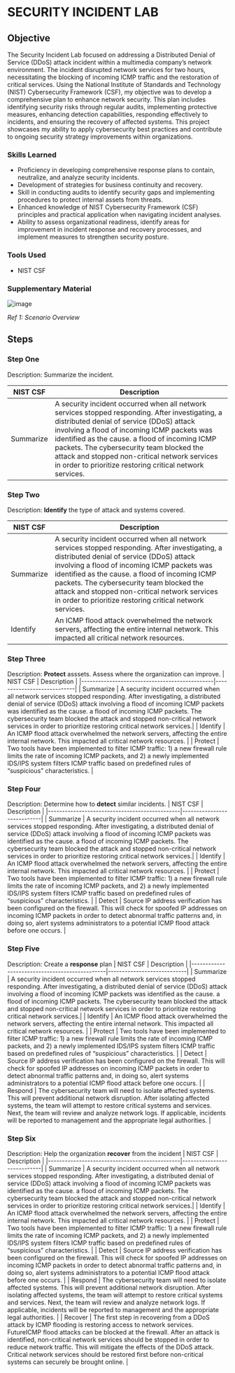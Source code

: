 # SECURITY INCIDENT LAB

## Objective

The Security Incident Lab focused on addressing a Distributed Denial of Service (DDoS) attack incident within a multimedia company’s network environment. The incident disrupted network services for two hours, necessitating the blocking of incoming ICMP traffic and the restoration of critical services. Using the National Institute of Standards and Technology (NIST) Cybersecurity Framework (CSF), my objective was to develop a comprehensive plan to enhance network security. This plan includes identifying security risks through regular audits, implementing protective measures, enhancing detection capabilities, responding effectively to incidents, and ensuring the recovery of affected systems. This project showcases my ability to apply cybersecurity best practices and contribute to ongoing security strategy improvements within organizations.

### Skills Learned

- Proficiency in developing comprehensive response plans  to contain, neutralize, and analyze security incidents.
- Development of strategies for business continuity and recovery.
- Skill in conducting audits to identify security gaps and implementing procedures to protect internal assets from threats.
- Enhanced knowledge of NIST Cybersecurity Framework (CSF) principles and practical application when navigating incident analyses.
- Ability to assess organizational readiness, identify areas for improvement in incident response and recovery processes, and implement measures to strengthen security posture.


### Tools Used

- NIST CSF

### Supplementary Material

![image](https://github.com/aehumphrey/Security-Incident-Lab/assets/33531835/f8cbd3cc-b795-433d-906f-b4e11dd20973)

*Ref 1: Scenario Overview*

## Steps

### Step One 
Description: Summarize the incident.

| NIST CSF                                         | Description       |
|-----------------------------------------------|----------------------------|
| Summarize    | A security incident occurred when all network services stopped responding. After investigating, a distributed denial of service (DDoS) attack involving a flood of incoming ICMP packets was identified as the cause. a flood of incoming ICMP packets. The cybersecurity team blocked the attack and stopped non-critical network services in order to prioritize restoring critical network services.|



### Step Two

Description: <b>Identify</b> the type of attack and systems covered.

| NIST CSF                                         | Description       |
|-----------------------------------------------|----------------------------|
| Summarize    | A security incident occurred when all network services stopped responding. After investigating, a distributed denial of service (DDoS) attack involving a flood of incoming ICMP packets was identified as the cause. a flood of incoming ICMP packets. The cybersecurity team blocked the attack and stopped non-critical network services in order to prioritize restoring critical network services.|
| Identify | An ICMP flood attack overwhelmed the network servers, affecting the entire internal network. This impacted all critical network resources. |

### Step Three

Description: <b>Protect</b> asssets. Assess where the organization can improve.
| NIST CSF                                         | Description       |
|-----------------------------------------------|----------------------------|
| Summarize    | A security incident occurred when all network services stopped responding. After investigating, a distributed denial of service (DDoS) attack involving a flood of incoming ICMP packets was identified as the cause. a flood of incoming ICMP packets. The cybersecurity team blocked the attack and stopped non-critical network services in order to prioritize restoring critical network services.|
| Identify | An ICMP flood attack overwhelmed the network servers, affecting the entire internal network. This impacted all critical network resources. |
| Protect | Two tools have been implemented to filter ICMP traffic: 1) a new firewall rule limits the rate of incoming ICMP packets, and 2) a newly implemented IDS/IPS system filters ICMP traffic based on predefined rules of “suspicious” characteristics. |

### Step Four

Description: Determine how to <b>detect</b> similar incidents. 
| NIST CSF                                         | Description       |
|-----------------------------------------------|----------------------------|
| Summarize    | A security incident occurred when all network services stopped responding. After investigating, a distributed denial of service (DDoS) attack involving a flood of incoming ICMP packets was identified as the cause. a flood of incoming ICMP packets. The cybersecurity team blocked the attack and stopped non-critical network services in order to prioritize restoring critical network services.|
| Identify | An ICMP flood attack overwhelmed the network servers, affecting the entire internal network. This impacted all critical network resources. |
| Protect | Two tools have been implemented to filter ICMP traffic: 1) a new firewall rule limits the rate of incoming ICMP packets, and 2) a newly implemented IDS/IPS system filters ICMP traffic based on predefined rules of “suspicious” characteristics. |
| Detect | Source IP address verification has been configured on the firewall. This will check for spoofed IP addresses on incoming ICMP packets in order to detect abnormal traffic patterns and, in doing so, alert systems administrators to a potential ICMP flood attack before one occurs. |

### Step Five

Description: Create a <b>response</b> plan
| NIST CSF                                         | Description       |
|-----------------------------------------------|----------------------------|
| Summarize    | A security incident occurred when all network services stopped responding. After investigating, a distributed denial of service (DDoS) attack involving a flood of incoming ICMP packets was identified as the cause. a flood of incoming ICMP packets. The cybersecurity team blocked the attack and stopped non-critical network services in order to prioritize restoring critical network services.|
| Identify | An ICMP flood attack overwhelmed the network servers, affecting the entire internal network. This impacted all critical network resources. |
| Protect | Two tools have been implemented to filter ICMP traffic: 1) a new firewall rule limits the rate of incoming ICMP packets, and 2) a newly implemented IDS/IPS system filters ICMP traffic based on predefined rules of “suspicious” characteristics. |
| Detect | Source IP address verification has been configured on the firewall. This will check for spoofed IP addresses on incoming ICMP packets in order to detect abnormal traffic patterns and, in doing so, alert systems administrators to a potential ICMP flood attack before one occurs. |
| Respond | The cybersecurity team will need to isolate affected systems. This will prevent additional network disruption. After isolating affected systems, the team will attempt to restore critical systems and services. Next, the team will review and analyze network logs. If applicable, incidents will be reported to management and the appropriate legal authorities. |

### Step Six

Description: Help the organization <b>recover</b> from the incident
| NIST CSF                                         | Description       |
|-----------------------------------------------|----------------------------|
| Summarize    | A security incident occurred when all network services stopped responding. After investigating, a distributed denial of service (DDoS) attack involving a flood of incoming ICMP packets was identified as the cause. a flood of incoming ICMP packets. The cybersecurity team blocked the attack and stopped non-critical network services in order to prioritize restoring critical network services.|
| Identify | An ICMP flood attack overwhelmed the network servers, affecting the entire internal network. This impacted all critical network resources. |
| Protect | Two tools have been implemented to filter ICMP traffic: 1) a new firewall rule limits the rate of incoming ICMP packets, and 2) a newly implemented IDS/IPS system filters ICMP traffic based on predefined rules of “suspicious” characteristics. |
| Detect | Source IP address verification has been configured on the firewall. This will check for spoofed IP addresses on incoming ICMP packets in order to detect abnormal traffic patterns and, in doing so, alert systems administrators to a potential ICMP flood attack before one occurs. |
| Respond | The cybersecurity team will need to isolate affected systems. This will prevent additional network disruption. After isolating affected systems, the team will attempt to restore critical systems and services. Next, the team will review and analyze network logs. If applicable, incidents will be reported to management and the appropriate legal authorities. |
| Recover | The first step in recovering from a DDoS attack by ICMP flooding is restoring access to network services. FutureICMP flood attacks can be blocked at the firewall. After an attack is identified, non-critical network services should be stopped in order to reduce network traffic. This will mitigate the effects of the DDoS attack. Critical network services should be restored first before non-critical systems can securely be brought online. |





